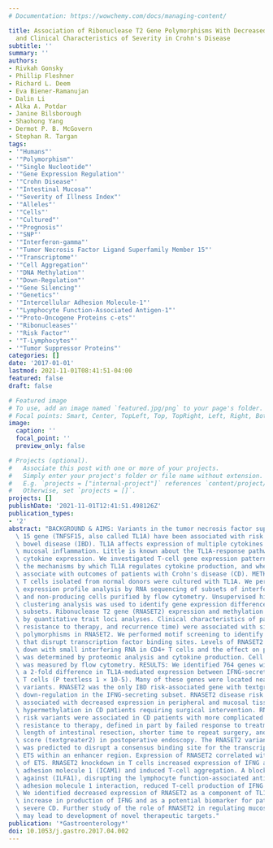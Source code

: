 ```yaml
---
# Documentation: https://wowchemy.com/docs/managing-content/

title: Association of Ribonuclease T2 Gene Polymorphisms With Decreased Expression
  and Clinical Characteristics of Severity in Crohn's Disease
subtitle: ''
summary: ''
authors:
- Rivkah Gonsky
- Phillip Fleshner
- Richard L. Deem
- Eva Biener-Ramanujan
- Dalin Li
- Alka A. Potdar
- Janine Bilsborough
- Shaohong Yang
- Dermot P. B. McGovern
- Stephan R. Targan
tags:
- '"Humans"'
- '"Polymorphism"'
- '"Single Nucleotide"'
- '"Gene Expression Regulation"'
- '"Crohn Disease"'
- '"Intestinal Mucosa"'
- '"Severity of Illness Index"'
- '"Alleles"'
- '"Cells"'
- '"Cultured"'
- '"Prognosis"'
- '"SNP"'
- '"Interferon-gamma"'
- '"Tumor Necrosis Factor Ligand Superfamily Member 15"'
- '"Transcriptome"'
- '"Cell Aggregation"'
- '"DNA Methylation"'
- '"Down-Regulation"'
- '"Gene Silencing"'
- '"Genetics"'
- '"Intercellular Adhesion Molecule-1"'
- '"Lymphocyte Function-Associated Antigen-1"'
- '"Proto-Oncogene Proteins c-ets"'
- '"Ribonucleases"'
- '"Risk Factor"'
- '"T-Lymphocytes"'
- '"Tumor Suppressor Proteins"'
categories: []
date: '2017-01-01'
lastmod: 2021-11-01T08:41:51-04:00
featured: false
draft: false

# Featured image
# To use, add an image named `featured.jpg/png` to your page's folder.
# Focal points: Smart, Center, TopLeft, Top, TopRight, Left, Right, BottomLeft, Bottom, BottomRight.
image:
  caption: ''
  focal_point: ''
  preview_only: false

# Projects (optional).
#   Associate this post with one or more of your projects.
#   Simply enter your project's folder or file name without extension.
#   E.g. `projects = ["internal-project"]` references `content/project/deep-learning/index.md`.
#   Otherwise, set `projects = []`.
projects: []
publishDate: '2021-11-01T12:41:51.498126Z'
publication_types:
- '2'
abstract: "BACKGROUND & AIMS: Variants in the tumor necrosis factor superfamily member\
  \ 15 gene (TNFSF15, also called TL1A) have been associated with risk for inflammatory\
  \ bowel disease (IBD). TL1A affects expression of multiple cytokines to promote\
  \ mucosal inflammation. Little is known about the TL1A-response pathways that regulate\
  \ cytokine expression. We investigated T-cell gene expression patterns to determine\
  \ the mechanisms by which TL1A regulates cytokine production, and whether these\
  \ associate with outcomes of patients with Crohn's disease (CD). METHODS: Peripheral\
  \ T cells isolated from normal donors were cultured with TL1A. We performed gene\
  \ expression profile analysis by RNA sequencing of subsets of interferon gamma (IFNG)-producing\
  \ and non-producing cells purified by flow cytometry. Unsupervised hierarchical\
  \ clustering analysis was used to identify gene expression differences between these\
  \ subsets. Ribonuclease T2 gene (RNASET2) expression and methylation were assessed\
  \ by quantitative trait loci analyses. Clinical characteristics of patients (complications,\
  \ resistance to therapy, and recurrence time) were associated with single nucleotide\
  \ polymorphisms in RNASET2. We performed motif screening to identify polymorphisms\
  \ that disrupt transcription factor binding sites. Levels of RNASET2 were knocked\
  \ down with small interfering RNA in CD4+ T cells and the effect on protein expression\
  \ was determined by proteomic analysis and cytokine production. Cell aggregation\
  \ was measured by flow cytometry. RESULTS: We identified 764 genes with at least\
  \ a 2-fold difference in TL1A-mediated expression between IFNG-secreting and non-secreting\
  \ T cells (P textless 1 × 10-5). Many of these genes were located near IBD susceptibility\
  \ variants. RNASET2 was the only IBD risk-associated gene with textgreater5-fold\
  \ down-regulation in the IFNG-secreting subset. RNASET2 disease risk variants were\
  \ associated with decreased expression in peripheral and mucosal tissues and DNA\
  \ hypermethylation in CD patients requiring surgical intervention. RNASET2 disease\
  \ risk variants were associated in CD patients with more complicated disease or\
  \ resistance to therapy, defined in part by failed response to treatment, increased\
  \ length of intestinal resection, shorter time to repeat surgery, and high Rutgeerts\
  \ score (textgreater2) in postoperative endoscopy. The RNASET2 variant rs2149092\
  \ was predicted to disrupt a consensus binding site for the transcription factor\
  \ ETS within an enhancer region. Expression of RNASET2 correlated with expression\
  \ of ETS. RNASET2 knockdown in T cells increased expression of IFNG and intercellular\
  \ adhesion molecule 1 (ICAM1) and induced T-cell aggregation. A blocking antibody\
  \ against (ILFA1), disrupting the lymphocyte function-associated antigen 1-intercellular\
  \ adhesion molecule 1 interaction, reduced T-cell production of IFNG. CONCLUSIONS:\
  \ We identified decreased expression of RNASET2 as a component of TL1A-mediated\
  \ increase in production of IFNG and as a potential biomarker for patients with\
  \ severe CD. Further study of the role of RNASET2 in regulating mucosal inflammation\
  \ may lead to development of novel therapeutic targets."
publication: '*Gastroenterology*'
doi: 10.1053/j.gastro.2017.04.002
---
```

